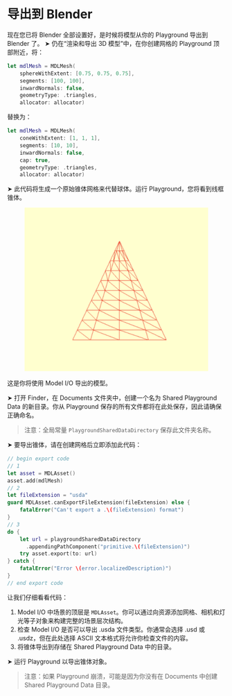 # 导出到 Blender

现在您已将 Blender 全部设置好，是时候将模型从你的 Playground 导出到 Blender 了。 ➤ 仍在“渲染和导出 3D 模型”中，在你创建网格的 Playground 顶部附近，将：

```swift
let mdlMesh = MDLMesh(
    sphereWithExtent: [0.75, 0.75, 0.75],
    segments: [100, 100],
    inwardNormals: false,
    geometryType: .triangles,
    allocator: allocator)
```

替换为：

```swift
let mdlMesh = MDLMesh(
    coneWithExtent: [1, 1, 1],
    segments: [10, 10],
    inwardNormals: false,
    cap: true,
    geometryType: .triangles,
    allocator: allocator)
```

➤ 此代码将生成一个原始锥体网格来代替球体。运行 Playground，您将看到线框锥体。

<figure><img src="../../.gitbook/assets/image (8).png" alt=""><figcaption></figcaption></figure>

这是你将使用 Model I/O 导出的模型。

➤ 打开 Finder，在 Documents 文件夹中，创建一个名为 Shared Playground Data 的新目录。你从 Playground 保存的所有文件都将在此处保存，因此请确保正确命名。

> 注意：全局常量 `PlaygroundSharedDataDirectory` 保存此文件夹名称。

➤ 要导出锥体，请在创建网格后立即添加此代码：

```swift
// begin export code
// 1
let asset = MDLAsset()
asset.add(mdlMesh)
// 2
let fileExtension = "usda"
guard MDLAsset.canExportFileExtension(fileExtension) else {
    fatalError("Can't export a .\(fileExtension) format")
}
// 3
do {
    let url = playgroundSharedDataDirectory
      .appendingPathComponent("primitive.\(fileExtension)")
    try asset.export(to: url)
} catch {
    fatalError("Error \(error.localizedDescription)")
}
// end export code
```

让我们仔细看看代码：

1. Model I/O 中场景的顶层是 `MDLAsset`。你可以通过向资源添加网格、相机和灯光等子对象来构建完整的场景层次结构。
2. 检查 Model I/O 是否可以导出 .usda 文件类型。你通常会选择 .usd 或 .usdz，但在此处选择 ASCII 文本格式将允许你检查文件的内容。
3. 将锥体导出到存储在 Shared Playground Data 中的目录。

➤ 运行 Playground 以导出锥体对象。

> 注意：如果 Playground 崩溃，可能是因为你没有在 Documents 中创建 Shared Playground Data 目录。
